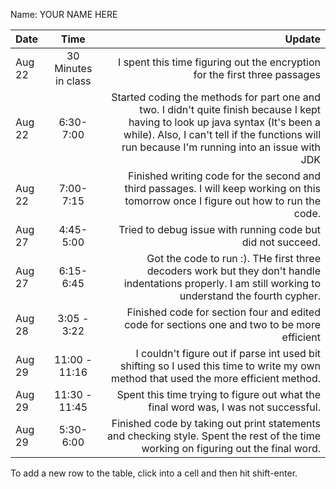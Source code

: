 Name: YOUR NAME HERE

| Date   |        Time         |                                                                                                                                                                                                                           Update |
|:-------|:-------------------:|---------------------------------------------------------------------------------------------------------------------------------------------------------------------------------------------------------------------------------:|
| Aug 22 | 30 Minutes in class |                                                                                                                                                       I spent this time figuring out the encryption for the first three passages |
| Aug 22 |      6:30-7:00      | Started coding the methods for part one and two. I didn't quite finish because I kept having to look up java syntax (It's been a while). Also, I can't tell if the functions will run because I'm running into an issue with JDK |
| Aug 22 |      7:00-7:15      |                                                                                             Finished writing code for the second and third passages. I will keep working on this tomorrow once I figure out how to run the code. |
| Aug 27 |      4:45-5:00      |                                                                                                                                                                      Tried to debug issue with running code but did not succeed. |
| Aug 27 |      6:15-6:45      |                                                                           Got the code to run :). THe first three decoders work but they don't handle indentations properly. I am still working to understand the fourth cypher. |
| Aug 28 |     3:05 - 3:22     |                                                                                                                                     Finished code for section four and edited code for sections one and two to be more efficient |
| Aug 29 |    11:00 - 11:16    |                                                                                             I couldn't figure out if parse int used bit shifting so I used this time to write my own method that used the more efficient method. |
| Aug 29 |    11:30 - 11:45    |                                                                                                                                              Spent this time trying to figure out what the final word was, I was not successful. |
| Aug 29 |      5:30-6:00      |                                                                                              Finished code by taking out print statements and checking style. Spent the rest of the time working on figuring out the final word. |


To add a new row to the table, click into a cell and then hit shift-enter.
